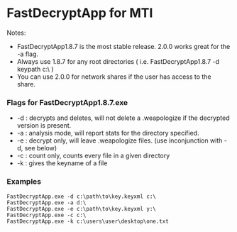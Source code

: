 <h1>FastDecryptApp for MTI</h1>
<p> Notes: </p>
<ul>
    <li> FastDecryptApp1.8.7 is the most stable release. 2.0.0 works great for the -a flag.</li>
    <li>Always use 1.8.7 for any root directories ( i.e. FastDecryptApp1.8.7 -d keypath c:\ )</li>
    <li>You can use 2.0.0 for network shares if the user has access to the share.</li>
</ul>
<hl>
<h3>Flags for FastDecryptApp1.8.7.exe</h3>
<ul>
    <li>-d : decrypts and deletes, will not delete a .weapologize if the decrypted version is present.</li>
    <li>-a : analysis mode, will report stats for the directory specified.</li>
    <li>-e : decrypt only, will leave .weapologize files. (use inconjunction with -d, see below)</li>
    <li>-c : count only, counts every file in a given directory</li>
    <li>-k : gives the keyname of a file</li>
</ul>

<h3>Examples</h3>
<p>
    <code>FastDecryptApp.exe -d c:\path\to\key.keyxml c:\ </code> <br>
    <code>FastDecryptApp.exe -a d:\ </code> <br>
    <code>FastDecryptApp.exe -e c:\path\to\key.keyxml y:\ </code> <br>
    <code>FastDecryptApp.exe -c c:\ </code> <br>
    <code>FastDecryptApp.exe -k c:\users\user\desktop\one.txt </code>
</p>
